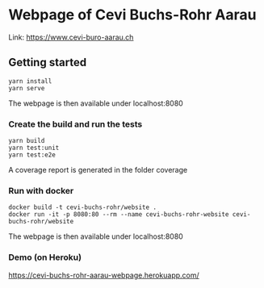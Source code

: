 # Webpage of Cevi Buchs-Rohr Aarau

Link: https://www.cevi-buro-aarau.ch

## Getting started
```
yarn install
yarn serve
```

The webpage is then available under localhost:8080

### Create the build and run the tests
```
yarn build
yarn test:unit
yarn test:e2e
```

A coverage report is generated in the folder coverage


### Run with docker

```
docker build -t cevi-buchs-rohr/website .
docker run -it -p 8080:80 --rm --name cevi-buchs-rohr-website cevi-buchs-rohr/website
```

The webpage is then available under localhost:8080

### Demo (on Heroku)

https://cevi-buchs-rohr-aarau-webpage.herokuapp.com/
